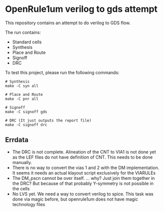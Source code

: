 # OpenRule1um verilog to gds attempt

This repository contains an attempt to do verilog to GDS flow.

The run contains:

- Standard cells
- Synthesis
- Place and Route
- Signoff
- DRC

To test this project, please run the following commands:

```
# Synthesis
make -C syn all

# Place and Route
make -C pnr all

# Signoff
make -C signoff gds

# DRC (It just outputs the report file)
make -C signoff drc
```

## Errdata

- The DRC is not complete. Alineation of the CNT to VIA1 is not done yet as the
LEF files do not have definition of CNT. This needs to be done manually.
- There is no way to convert the vias 1 and 2 with the DM implementation. It seems
it needs an actual klayout script exclusively for the VIARULEs
- The DM_pscn cannot be over itself. ... why? Just join them together in the DRC? 
But because of that probably Y-symmetry is not possible in the cells
- No LVS yet. We need a way to convert verilog to spice. This task was done via
magic before, but openrule1um does not have magic technology files


